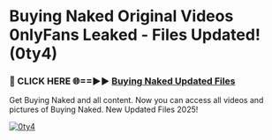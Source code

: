 # Buying Naked Original Videos 0nlyFans Leaked - Files Updated! (0ty4)

<h3>🔴 CLICK HERE 🌐==►► <a href="https://tinyurl.com/up5wt9bj" rel="nofollow">Buying Naked Updated Files</a></h3>

Get Buying Naked and all content. Now you can access all videos and pictures of Buying Naked. New Updated Files 2025!

[![0ty4](https://i.imgur.com/ABiUzMV.gif)](https://tinyurl.com/up5wt9bj)
